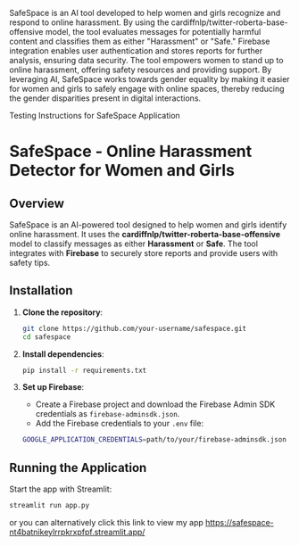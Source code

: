 SafeSpace is an AI tool developed to help women and girls recognize and respond to online harassment. By using the cardiffnlp/twitter-roberta-base-offensive model, the tool evaluates messages for potentially harmful content and classifies them as either "Harassment" or "Safe." Firebase integration enables user authentication and stores reports for further analysis, ensuring data security. The tool empowers women to stand up to online harassment, offering safety resources and providing support. By leveraging AI, SafeSpace works towards gender equality by making it easier for women and girls to safely engage with online spaces, thereby reducing the gender disparities present in digital interactions.

Testing Instructions for SafeSpace Application

# SafeSpace - Online Harassment Detector for Women and Girls

## Overview
SafeSpace is an AI-powered tool designed to help women and girls identify online harassment. It uses the **cardiffnlp/twitter-roberta-base-offensive** model to classify messages as either **Harassment** or **Safe**. The tool integrates with **Firebase** to securely store reports and provide users with safety tips.

## Installation

1. **Clone the repository**:

    ```bash
    git clone https://github.com/your-username/safespace.git
    cd safespace
    ```

2. **Install dependencies**:

    ```bash
    pip install -r requirements.txt
    ```

3. **Set up Firebase**:
    - Create a Firebase project and download the Firebase Admin SDK credentials as `firebase-adminsdk.json`.
    - Add the Firebase credentials to your `.env` file:
    
    ```bash
    GOOGLE_APPLICATION_CREDENTIALS=path/to/your/firebase-adminsdk.json
    ```

## Running the Application

Start the app with Streamlit:

```bash
streamlit run app.py
 ```
or you can alternatively click this link to view my app https://safespace-nt4batnikeylrrpkrxpfpf.streamlit.app/
